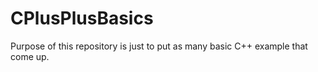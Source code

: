 # CPlusPlusBasics
Purpose of this repository is just to put as many basic C++ example that come up.
